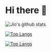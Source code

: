 # Hi there 👋

![Jio's github stats](https://github-readme-stats.vercel.app/api?username=lockjio&count_private=true&hide=stars,issues)

[![Top Langs](https://github-readme-stats.vercel.app/api/top-langs/?username=lockjio&hide=matlab)](https://github.com/lockjio/github-readme-stats)

[![Top Langs](https://github-readme-stats.vercel.app/api/top-langs/?username=lockjio&layout=compact)](https://github.com/lockjio/github-readme-stats)

<!--
**lockjio/lockjio** is a ✨ _special_ ✨ repository because its `README.md` (this file) appears on your GitHub profile.

Here are some ideas to get you started:

- 🔭 I’m currently working on ...
- 🌱 I’m currently learning ...
- 👯 I’m looking to collaborate on ...
- 🤔 I’m looking for help with ...
- 💬 Ask me about ...
- 📫 How to reach me: ...
- 😄 Pronouns: ...
- ⚡ Fun fact: ...
-->
